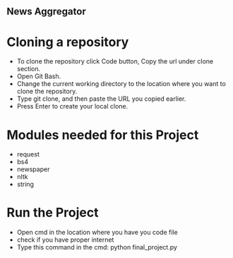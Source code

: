 ## News Aggregator

# Cloning a repository

* To clone the repository click Code button, Copy the url under clone section.
* Open Git Bash.
* Change the current working directory to the location where you want to clone the repository.
* Type git clone, and then paste the URL you copied earlier.
* Press Enter to create your local clone.

# Modules needed for this Project
* request
* bs4
* newspaper
* nltk
* string

# Run the Project
* Open cmd in the location where you have you code file
* check if you have proper internet
* Type this command in the cmd: python final_project.py
